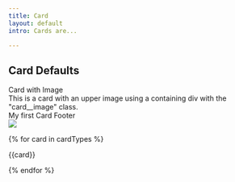 ```yaml
---
title: Card
layout: default
intro: Cards are...

---
```


## Card Defaults

<div class="card card__covered">
  <div class="card__content">
    <div class="card__title">Card with Image</div>
    <div class="card__body">This is a card with an upper image using a containing div with the "card__image" class. </div>
    <div class="card__footer">My first Card Footer</div>
  </div>
  <img class="card__background" src="/assets/placeholder/image-1.jpg" />
</div>

{% for card in cardTypes %}

{{card}}

{% endfor %}
